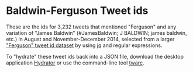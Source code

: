 # Baldwin-Ferguson Tweet ids
These are the ids for 3,232 tweets that mentioned "Ferguson" and any variation of "James Baldwin" (#JamesBaldwin; J BALDWIN; james baldwin, etc.) in August and November-December 2014, selected from a larger ["Ferguson" tweet id dataset](https://archive.org/details/ferguson-tweet-ids) by using [jq](https://stedolan.github.io/jq/) and regular expressions.

To "hydrate" these tweet ids back into a JSON file, download the desktop application [Hydrator](https://github.com/docnow/hydrator#readme) or use the command-line tool [twarc](https://github.com/docnow/twarc). 
